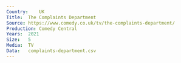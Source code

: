 ```yaml
---
Country:	UK
Title:	The Complaints Department
Source:	https://www.comedy.co.uk/tv/the-complaints-department/
Production:	Comedy Central
Years:	2021
Size:	5
Media:	TV
Data:	complaints-department.csv
---
```

